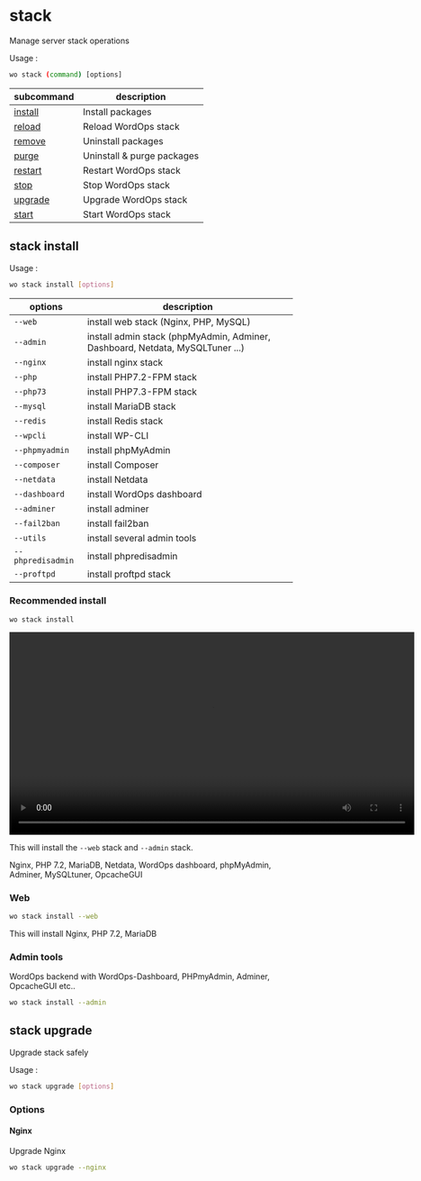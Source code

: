 # stack

Manage server stack operations

Usage :

```bash
wo stack (command) [options]
```

subcommand                | description
--------------------------|---------------------------
[install](#stack-install) | Install packages
[reload](#stack-reload)   | Reload WordOps stack
[remove](#stack-remove)   | Uninstall packages
[purge](#stack-purge)     | Uninstall & purge packages
[restart](#stack-restart) | Restart WordOps stack
[stop](#stack-stop)       | Stop WordOps stack
[upgrade](#stack-upgrade) | Upgrade WordOps stack
[start](#stack-start)     | Start WordOps stack

## stack install

Usage :

```bash
wo stack install [options]
```

| options           | description                                                                   |
|-------------------|-------------------------------------------------------------------------------|
| `--web`           | install web  stack (Nginx, PHP, MySQL)                                        |
| `--admin`         | install admin stack (phpMyAdmin, Adminer, Dashboard, Netdata, MySQLTuner ...) |
| `--nginx`         | install nginx stack                                                           |
| `--php`           | install PHP7.2-FPM stack                                                      |
| `--php73`         | install PHP7.3-FPM stack                                                      |
| `--mysql`         | install MariaDB stack                                                         |
| `--redis`         | install Redis stack                                                           |
| `--wpcli`         | install WP-CLI                                                                |
| `--phpmyadmin`    | install phpMyAdmin                                                            |
| `--composer`      | install Composer                                                              |
| `--netdata`       | install Netdata                                                               |
| `--dashboard`     | install WordOps dashboard                                                     |
| `--adminer`       | install adminer                                                               |
| `--fail2ban`      | install fail2ban                                                              |
| `--utils`         | install several admin tools                                                   |
| `--phpredisadmin` | install phpredisadmin                                                         |
| `--proftpd`       | install proftpd stack                                                         |


### Recommended install

```bash
wo stack install
```

<video align="center" src="/images/wo-stack.webm" width="720" autoplay loop></video>

This will install the `--web` stack and `--admin` stack.

Nginx, PHP 7.2, MariaDB, Netdata, WordOps dashboard, phpMyAdmin, Adminer, MySQLtuner, OpcacheGUI

### Web

```bash
wo stack install --web
```

This will install Nginx, PHP 7.2, MariaDB

### Admin tools

WordOps backend with WordOps-Dashboard, PHPmyAdmin, Adminer, OpcacheGUI etc..

```bash
wo stack install --admin
```

## stack upgrade

Upgrade stack safely

Usage :

```bash
wo stack upgrade [options]
```

### Options

#### Nginx

Upgrade Nginx

```bash
wo stack upgrade --nginx
```
